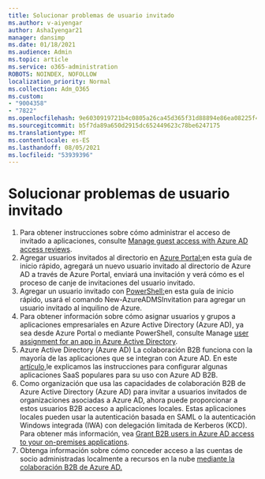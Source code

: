 ```yaml
---
title: Solucionar problemas de usuario invitado
ms.author: v-aiyengar
author: AshaIyengar21
manager: dansimp
ms.date: 01/18/2021
ms.audience: Admin
ms.topic: article
ms.service: o365-administration
ROBOTS: NOINDEX, NOFOLLOW
localization_priority: Normal
ms.collection: Adm_O365
ms.custom:
- "9004358"
- "7822"
ms.openlocfilehash: 9e6030919721b4c0805a26ca45d365f31d88894e86ea08225f47576e7d152047
ms.sourcegitcommit: b5f7da89a650d2915dc652449623c78be6247175
ms.translationtype: MT
ms.contentlocale: es-ES
ms.lasthandoff: 08/05/2021
ms.locfileid: "53939396"
---
```

# <a name="troubleshoot-guest-user-issues"></a>Solucionar problemas de usuario invitado

1. Para obtener instrucciones sobre cómo administrar el acceso de invitado a aplicaciones, consulte [Manage guest access with Azure AD access reviews](https://docs.microsoft.com/azure/active-directory/governance/manage-guest-access-with-access-reviews).
1. Agregar usuarios invitados al directorio en [Azure Portal:](https://docs.microsoft.com/azure/active-directory/external-identities/b2b-quickstart-add-guest-users-portal)en esta guía de inicio rápido, agregará un nuevo usuario invitado al directorio de Azure AD a través de Azure Portal, enviará una invitación y verá cómo es el proceso de canje de invitaciones del usuario invitado.
1. Agregar un usuario invitado con [PowerShell:](https://docs.microsoft.com/azure/active-directory/external-identities/b2b-quickstart-invite-powershell)en esta guía de inicio rápido, usará el comando New-AzureADMSInvitation para agregar un usuario invitado al inquilino de Azure.
1. Para obtener información sobre cómo asignar usuarios y grupos a aplicaciones empresariales en Azure Active Directory (Azure AD), ya sea desde Azure Portal o mediante PowerShell, consulte Manage [user assignment for an app in Azure Active Directory](https://docs.microsoft.com/azure/active-directory/manage-apps/assign-user-or-group-access-portal). 
1. Azure Active Directory (Azure AD) La colaboración B2B funciona con la mayoría de las aplicaciones que se integran con Azure AD. En este [artículo,](https://docs.microsoft.com/azure/active-directory/external-identities/configure-saas-apps)le explicamos las instrucciones para configurar algunas aplicaciones SaaS populares para su uso con Azure AD B2B.
1. Como organización que usa las capacidades de colaboración B2B de Azure Active Directory (Azure AD) para invitar a usuarios invitados de organizaciones asociadas a Azure AD, ahora puede proporcionar a estos usuarios B2B acceso a aplicaciones locales. Estas aplicaciones locales pueden usar la autenticación basada en SAML o la autenticación Windows integrada (IWA) con delegación limitada de Kerberos (KCD). Para obtener más información, vea [Grant B2B users in Azure AD access to your on-premises applications](https://docs.microsoft.com/azure/active-directory/external-identities/hybrid-cloud-to-on-premises).
1. Obtenga información sobre cómo conceder acceso a las cuentas de socio administradas localmente a recursos en la nube [mediante la colaboración B2B de Azure AD.](https://docs.microsoft.com/azure/active-directory/external-identities/hybrid-on-premises-to-cloud)